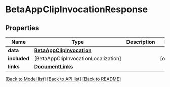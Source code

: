 # BetaAppClipInvocationResponse

## Properties
Name | Type | Description | Notes
------------ | ------------- | ------------- | -------------
**data** | [**BetaAppClipInvocation**](BetaAppClipInvocation.md) |  | 
**included** | [BetaAppClipInvocationLocalization] |  | [optional] 
**links** | [**DocumentLinks**](DocumentLinks.md) |  | 

[[Back to Model list]](../README.md#documentation-for-models) [[Back to API list]](../README.md#documentation-for-api-endpoints) [[Back to README]](../README.md)


